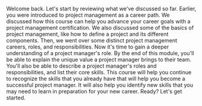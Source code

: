 Welcome back. Let's start by reviewing what we've
discussed so far. Earlier, you were introduced to project management
as a career path. We discussed how this
course can help you advance your career goals with a project management
certification. We also discussed some of the basics of project management, like how to define a project and its
different components. Then, we went over some distinct project
management careers, roles, and responsibilities. Now it's time to gain a deeper understanding of
a project manager's role. By the end of this module, you'll be able to explain the unique value a project
manager brings to their team. You'll also be able to describe a project manager's roles
and responsibilities, and list their core skills. This course will
help you continue to recognize the skills that you already have that will help you become a successful
project manager. It will also help you identify new skills that you may need to learn in preparation
for your new career. Ready? Let's get started.
